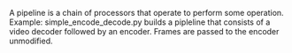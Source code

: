 A pipeline is a chain of processors that operate to perform some operation.
Example: simple_encode_decode.py builds a pipleline that consists of a video
decoder followed by an encoder. Frames are passed to the encoder unmodified.
